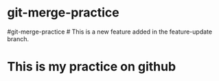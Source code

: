 # git-merge-practice
# g i t - m e r g e - p r a c t i c e 
 
 # This is a new feature added in the feature-update branch.

# This is my practice on github
